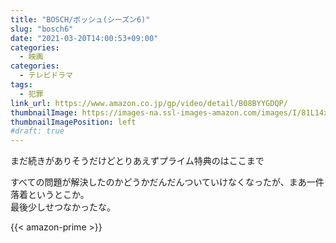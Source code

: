 ```yaml
---
title: "BOSCH/ボッシュ(シーズン6)"
slug: "bosch6"
date: "2021-03-20T14:00:53+09:00"
categories:
  - 映画
categories:
  - テレビドラマ
tags:
  - 犯罪
link_url: https://www.amazon.co.jp/gp/video/detail/B08BYYGDQP/
thumbnailImage: https://images-na.ssl-images-amazon.com/images/I/81L14xFvkQL._SX300_.jpg
thumbnailImagePosition: left
#draft: true
---
```

まだ続きがありそうだけどとりあえずプライム特典のはここまで
<!--more-->
すべての問題が解決したのかどうかだんだんついていけなくなったが、まあ一件落着というとこか。  
最後少しせつなかったな。

{{< amazon-prime >}}
